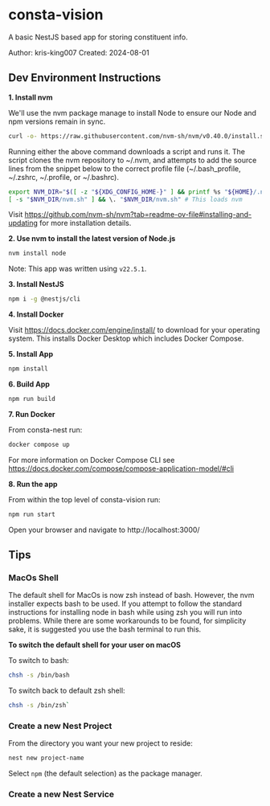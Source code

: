 # consta-vision
A basic NestJS based app for storing constituent info.

Author: kris-king007
Created: 2024-08-01

## Dev Environment Instructions
**1. Install nvm**

We'll use the nvm package manage to install Node to ensure our Node and npm versions remain in sync.

````bash
curl -o- https://raw.githubusercontent.com/nvm-sh/nvm/v0.40.0/install.sh | bash
````

Running either the above command downloads a script and runs it. The script clones the nvm repository to ~/.nvm, and attempts to add the source lines from the snippet below to the correct profile file (~/.bash_profile, ~/.zshrc, ~/.profile, or ~/.bashrc).

````bash
export NVM_DIR="$([ -z "${XDG_CONFIG_HOME-}" ] && printf %s "${HOME}/.nvm" || printf %s "${XDG_CONFIG_HOME}/nvm")"
[ -s "$NVM_DIR/nvm.sh" ] && \. "$NVM_DIR/nvm.sh" # This loads nvm
````

Visit https://github.com/nvm-sh/nvm?tab=readme-ov-file#installing-and-updating for more installation details.

**2. Use nvm to install the latest version of Node.js**

````bash
nvm install node
````

Note: This app was written using `v22.5.1`.

**3. Install NestJS**

````bash
npm i -g @nestjs/cli
````

**4. Install Docker**

Visit https://docs.docker.com/engine/install/ to download for your operating system.
This installs Docker Desktop which includes Docker Compose.

**5. Install App**

```bash
npm install
```

**6. Build App**

```bash
npm run build
```

**7. Run Docker**

From consta-nest run:

````bash
docker compose up
````

For more information on Docker Compose CLI see https://docs.docker.com/compose/compose-application-model/#cli 


**8. Run the app**

From within the top level of consta-vision run:

````bash
npm run start
````

Open your browser and navigate to http://localhost:3000/


## Tips

### MacOs Shell
The default shell for MacOs is now zsh instead of bash. However, the nvm installer expects bash to be used.
If you attempt to follow the standard instructions for installing node in bash while using zsh you will run into problems.
While there are some workarounds to be found, for simplicity sake, it is suggested you use the bash terminal to run this.

**To switch the default shell for your user on macOS**

To switch to bash:

````bash
chsh -s /bin/bash
````

To switch back to default zsh shell:

````bash
chsh -s /bin/zsh`
````

### Create a new Nest Project

From the directory you want your new project to reside:

````bash
nest new project-name
````

Select `npm` (the default selection) as the package manager.

### Create a new Nest Service

